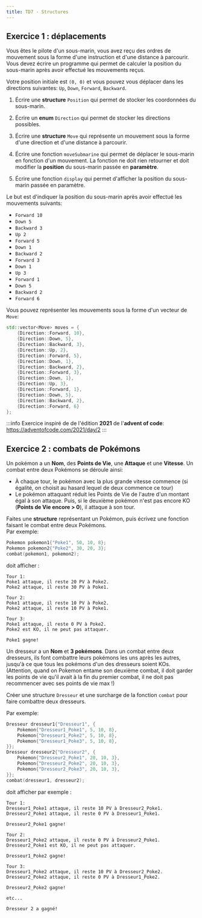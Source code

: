 ```yaml
---
title: TD7 - Structures
---
```


## Exercice 1 : déplacements

Vous êtes le pilote d'un sous-marin, vous avez reçu des ordres de mouvement sous la forme d'une instruction et d'une distance à parcourir. Vous devez écrire un programme qui permet de calculer la position du sous-marin après avoir effectué les mouvements reçus.

Votre position initiale est `(0, 0)` et vous pouvez vous déplacer dans les directions suivantes: `Up`, `Down`, `Forward`, `Backward`.

1. Écrire une **structure** `Position` qui permet de stocker les coordonnées du sous-marin.

2. Écrire un **enum** `Direction` qui permet de stocker les directions possibles.

3. Écrire une **structure** `Move` qui représente un mouvement sous la forme d'une direction et d'une distance à parcourir.

4. Écrire une fonction `moveSubmarine` qui permet de déplacer le sous-marin en fonction d'un mouvement. La fonction ne doit rien retourner et doit modifier la **position** du sous-marin passée en **paramètre**.

5. Écrire une fonction `display` qui permet d'afficher la position du sous-marin passée en paramètre.

Le but est d'indiquer la position du sous-marin après avoir effectué les mouvements suivants:

- `Forward 10`
- `Down 5`
- `Backward 3`
- `Up 2`
- `Forward 5`
- `Down 1`
- `Backward 2`
- `Forward 3`
- `Down 1`
- `Up 3`
- `Forward 1`
- `Down 5`
- `Backward 2`
- `Forward 6`

Vous pouvez représenter les mouvements sous la forme d'un vecteur de `Move`:

```cpp
std::vector<Move> moves = {
    {Direction::Forward, 10},
    {Direction::Down, 5},
    {Direction::Backward, 3},
    {Direction::Up, 2},
    {Direction::Forward, 5},
    {Direction::Down, 1},
    {Direction::Backward, 2},
    {Direction::Forward, 3},
    {Direction::Down, 1},
    {Direction::Up, 3},
    {Direction::Forward, 1},
    {Direction::Down, 5},
    {Direction::Backward, 2},
    {Direction::Forward, 6}
};
```

:::info
Exercice inspiré de de l'édition **2021** de l'**advent of code**: https://adventofcode.com/2021/day/2
:::

## Exercice 2 : combats de Pokémons

Un pokémon a un **Nom**, des **Points de Vie**, une **Attaque** et une **Vitesse**. Un combat entre deux Pokémons se déroule ainsi:
- À chaque tour, le pokémon avec la plus grande vitesse commence (si égalité, on choisit au hasard lequel de deux commence ce tour)
- Le pokémon attaquant réduit les Points de Vie de l'autre d'un montant égal à son attaque. Puis, si le deuxième pokémon n'est pas encore KO (**Points de Vie encore > 0**), il attaque à son tour.

Faites une **structure** représentant un Pokémon, puis écrivez une fonction faisant le combat entre deux Pokémons.<br/>
Par exemple:

```cpp
Pokemon pokemon1{"Poke1", 50, 10, 8};
Pokemon pokemon2{"Poke2", 30, 20, 3};
combat(pokemon1, pokemon2);
```

doit afficher :
```
Tour 1:
Poke1 attaque, il reste 20 PV à Poke2.
Poke2 attaque, il reste 30 PV à Poke1.

Tour 2:
Poke1 attaque, il reste 10 PV à Poke2.
Poke2 attaque, il reste 10 PV à Poke1.

Tour 3:
Poke1 attaque, il reste 0 PV à Poke2.
Poke2 est KO, il ne peut pas attaquer.

Poke1 gagne!
```

Un dresseur a un **Nom** et **3 pokémons**. Dans un combat entre deux dresseurs, ils font combattre leurs pokémons les uns après les autres, jusqu'à ce que tous les pokémons d'un des dresseurs soient KOs. (Attention, quand on Pokemon entame son deuxième combat, il doit garder les points de vie qu'il avait à la fin du premier combat, il ne doit pas recommencer avec ses points de vie max !)<br/>

Créer une structure `Dresseur` et une surcharge de la fonction `combat` pour faire combattre deux dresseurs.<br/>

Par exemple:

```cpp
Dresseur dresseur1{"Dresseur1", {
    Pokemon{"Dresseur1_Poke1", 5, 10, 8},
    Pokemon{"Dresseur1_Poke2", 5, 10, 8},
    Pokemon{"Dresseur1_Poke3", 5, 10, 8},
}};
Dresseur dresseur2{"Dresseur2", {
    Pokemon{"Dresseur2_Poke1", 20, 10, 3},
    Pokemon{"Dresseur2_Poke2", 20, 10, 3},
    Pokemon{"Dresseur2_Poke3", 20, 10, 3},
}};
combat(dresseur1, dresseur2);
```

doit afficher par exemple :
```
Tour 1:
Dresseur1_Poke1 attaque, il reste 10 PV à Dresseur2_Poke1.
Dresseur2_Poke1 attaque, il reste 0 PV à Dresseur1_Poke1.

Dresseur2_Poke1 gagne!

Tour 2:
Dresseur1_Poke2 attaque, il reste 0 PV à Dresseur2_Poke1.
Dresseur2_Poke1 est KO, il ne peut pas attaquer.

Dresseur1_Poke2 gagne!

Tour 3:
Dresseur1_Poke2 attaque, il reste 10 PV à Dresseur2_Poke2.
Dresseur2_Poke2 attaque, il reste 0 PV à Dresseur1_Poke2.

Dresseur2_Poke2 gagne!

etc...

Dresseur 2 a gagné!
```